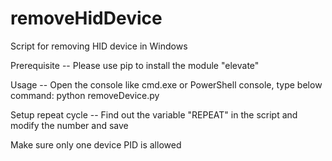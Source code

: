 # removeHidDevice
Script for removing HID device in Windows

Prerequisite --
Please use pip to install the module "elevate"

Usage --
Open the console like cmd.exe or PowerShell console, type below command:
python removeDevice.py <device pid>

Setup repeat cycle --
Find out the variable "REPEAT" in the script and modify the number and save

Make sure only one device PID is allowed
